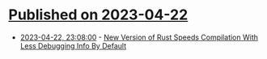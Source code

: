 # [Published on 2023-04-22](index.md)

* [2023-04-22, 23:08:00](https://developers.slashdot.org/story/23/04/22/0523252/new-version-of-rust-speeds-compilation-with-less-debugging-info-by-default?utm_source=rss1.0mainlinkanon&utm_medium=feed) - [New Version of Rust Speeds Compilation With Less Debugging Info By Default](https://developers.slashdot.org/story/23/04/22/0523252/new-version-of-rust-speeds-compilation-with-less-debugging-info-by-default?utm_source=rss1.0mainlinkanon&utm_medium=feed)
